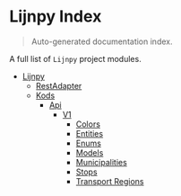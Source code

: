 # Lijnpy Index

> Auto-generated documentation index.

A full list of `Lijnpy` project modules.

- [Lijnpy](lijnpy/index.md#lijnpy)
    - [RestAdapter](lijnpy/_rest_adapter.md#restadapter)
    - [Kods](lijnpy/kods/index.md#kods)
        - [Api](lijnpy/kods/api/index.md#api)
            - [V1](lijnpy/kods/api/v1/index.md#v1)
                - [Colors](lijnpy/kods/api/v1/colors.md#colors)
                - [Entities](lijnpy/kods/api/v1/entities.md#entities)
                - [Enums](lijnpy/kods/api/v1/enums.md#enums)
                - [Models](lijnpy/kods/api/v1/models.md#models)
                - [Municipalities](lijnpy/kods/api/v1/municipalities.md#municipalities)
                - [Stops](lijnpy/kods/api/v1/stops.md#stops)
                - [Transport Regions](lijnpy/kods/api/v1/transport_regions.md#transport-regions)
